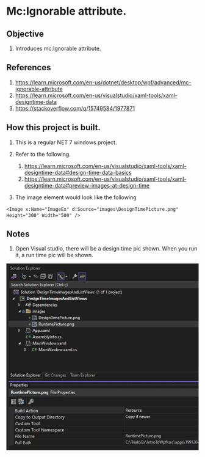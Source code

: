# Mc:Ignorable attribute.

## Objective
1. Introduces mc:Ignorable attribute.

## References
1. https://learn.microsoft.com/en-us/dotnet/desktop/wpf/advanced/mc-ignorable-attribute
2. https://learn.microsoft.com/en-us/visualstudio/xaml-tools/xaml-designtime-data
3. https://stackoverflow.com/q/15749584/1977871

## How this project is built.
1. This is a regular NET 7 windows project.

2. Refer to the following.
   1. https://learn.microsoft.com/en-us/visualstudio/xaml-tools/xaml-designtime-data#design-time-data-basics
   2. https://learn.microsoft.com/en-us/visualstudio/xaml-tools/xaml-designtime-data#preview-images-at-design-time

3. The image element would look like the following

```xaml
<Image x:Name="ImageEx" d:Source="images\DesignTimePicture.png" Height="300" Width="500" />
```

## Notes

1. Open Visual studio, there will be a design time pic shown. When you run it, a run time pic will be shown.

![Prop window](images/50_50_PropWindow.jpg)


